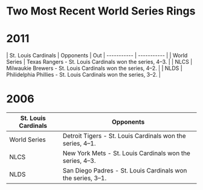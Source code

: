 # Two Most Recent World Series Rings

# 2011
| St. Louis Cardinals | Opponents | Out
| ----------- | ----------- |
| World Series | Texas Rangers - St. Louis Cardinals won the series, 4–3. |
| NLCS | Milwaukie Brewers - St. Louis Cardinals won the series, 4–2. |
| NLDS | Philidelphia Phillies - St. Louis Cardinals won the series, 3–2. |

# 2006
| St. Louis Cardinals | Opponents |
| ----------- | ----------- |
| World Series | Detroit Tigers - St. Louis Cardinals won the series, 4–1. |
| NLCS | New York Mets -  St. Louis Cardinals won the series, 4–3. |
| NLDS | San Diego Padres - St. Louis Cardinals won the series, 3–1. |
